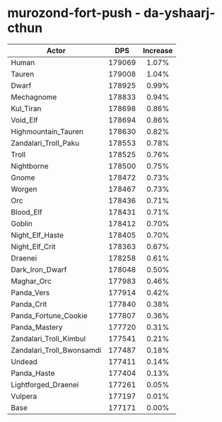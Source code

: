 # murozond-fort-push - da-yshaarj-cthun
| Actor | DPS | Increase |
|---|:---:|:---:|
|Human|179069|1.07%|
|Tauren|179008|1.04%|
|Dwarf|178925|0.99%|
|Mechagnome|178833|0.94%|
|Kul_Tiran|178698|0.86%|
|Void_Elf|178694|0.86%|
|Highmountain_Tauren|178630|0.82%|
|Zandalari_Troll_Paku|178553|0.78%|
|Troll|178525|0.76%|
|Nightborne|178500|0.75%|
|Gnome|178472|0.73%|
|Worgen|178467|0.73%|
|Orc|178436|0.71%|
|Blood_Elf|178431|0.71%|
|Goblin|178412|0.70%|
|Night_Elf_Haste|178405|0.70%|
|Night_Elf_Crit|178363|0.67%|
|Draenei|178258|0.61%|
|Dark_Iron_Dwarf|178048|0.50%|
|Maghar_Orc|177983|0.46%|
|Panda_Vers|177914|0.42%|
|Panda_Crit|177840|0.38%|
|Panda_Fortune_Cookie|177807|0.36%|
|Panda_Mastery|177720|0.31%|
|Zandalari_Troll_Kimbul|177541|0.21%|
|Zandalari_Troll_Bwonsamdi|177487|0.18%|
|Undead|177411|0.14%|
|Panda_Haste|177404|0.13%|
|Lightforged_Draenei|177261|0.05%|
|Vulpera|177197|0.01%|
|Base|177171|0.00%|
